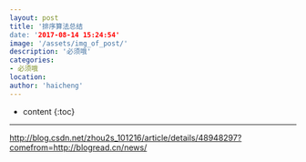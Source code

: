```yaml
---
layout: post
title: '排序算法总结
date: '2017-08-14 15:24:54'
image: '/assets/img_of_post/'
description: '必须哦'
categories:
- 必须哦
location:
author: 'haicheng'
---
```


* content
{:toc}
---------------------------------------

http://blog.csdn.net/zhou2s_101216/article/details/48948297?comefrom=http://blogread.cn/news/